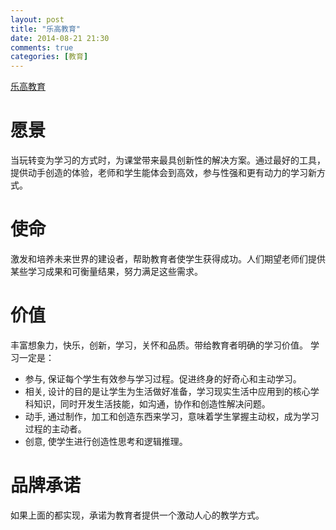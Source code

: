 ```yaml
---
layout: post
title: "乐高教育"
date: 2014-08-21 21:30
comments: true
categories: [教育]
---
```


[乐高教育](http://education.lego.com/en-us/about-us/lego-education-worldwide/vision-and-values)

# 愿景

当玩转变为学习的方式时，为课堂带来最具创新性的解决方案。通过最好的工具，提供动手创造的体验，老师和学生能体会到高效，参与性强和更有动力的学习新方式。

# 使命

激发和培养未来世界的建设者，帮助教育者使学生获得成功。人们期望老师们提供某些学习成果和可衡量结果，努力满足这些需求。
 
# 价值

丰富想象力，快乐，创新，学习，关怀和品质。带给教育者明确的学习价值。
学习一定是：
+ 参与, 保证每个学生有效参与学习过程。促进终身的好奇心和主动学习。
+ 相关, 设计的目的是让学生为生活做好准备，学习现实生活中应用到的核心学科知识，同时开发生活技能，如沟通，协作和创造性解决问题。
+ 动手, 通过制作，加工和创造东西来学习，意味着学生掌握主动权，成为学习过程的主动者。
+ 创意, 使学生进行创造性思考和逻辑推理。
 
# 品牌承诺

如果上面的都实现，承诺为教育者提供一个激动人心的教学方式。
